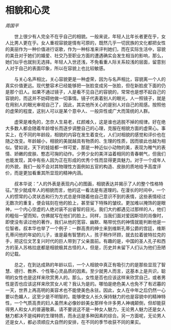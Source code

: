 # 相貌和心灵

*周国平*

　　世上很少有人完全不在乎自己的相貌。一般来说，年轻人比年长者更在乎，女人比男人更在乎。女人重视容貌是情有可原的，既然几乎一切民族的文化都把女性的美丽作为一种价值进行讴歌，作为一种标准来评判她们，而在实际生活中，容貌的美丑对于她们的婚爱、社交乃至职业方面的遭遇确实会发生相当的影响，那么，她们似乎也就别无选择。年轻人入世还浅，不免看重人际关系较浅的层面，留意别人对于自己的表面印象，所以在容貌上也比较敏感。

　　与关心名声相比，关心容貌更是一种虚荣，因为与名声相比，容貌离一个人的真实价值更远。现代整容术已经能够把一张脸变成另一张脸，但在新脸皮下面的仍是那个旧人。如果不通过镜子，人是看不见自己的容貌的，常常也是想不起自己的容貌的，而这并不妨碍他做一切事情。镜子代表着别人的眼光，人一照镜子，就是在用别人的眼光审视自己了，因此，其实他所关心的是别人对自己的观感。按照他的虚荣的程度，这别人可以是某个意中人、一般异性或广大而笼统的人群。

　　虚荣是难免的，怎奈人生易老，红颜难久，这是谁也逃脱不掉的规律。好在绝大多数人都会随着年龄增长而逐步调整自己的心理，克服在相貌方面的虚荣心。事实上，在不同的年龄段，相貌的内容在发生着变化，人们对相貌的感觉和评价也在随之改变。年龄越小，相貌的美就越具有物质的、生理的性质，因而彼此也越为相似。譬如说，天下的娃娃都一样可爱，那是一种近似小动物的美，表现为稚气的表情、娇嫩的皮肤、憨态可掬的动作。少男少女的美洋溢着相同的青春朝气，但我们也能发现，其中有些人因为正在形成的优秀个性而显得更具魅力。对于一个成年人的外貌，我们一般不会对其物理性方面例如五官的构造、皮肤的质地给予高度评价，而是更加看重其所显现的精神内涵。

　　叔本华说：“人的外表是表现内心的图画，相貌表达并揭示了人的整个性格特征。”至少就成年人的相貌而言，他的这一看法是有道理的。在漫长的时间中，一个人的惯常的心灵状态和行为方式总是伴随着他自己意识不到的表情，这些表情经过无数次的重复，便会铭刻在他的脸上，甚至留下特殊的皱纹。更加难以掩饰的是眼神，一个内心空虚的人绝对装不出睿智的目光。我们大约都遇见过那样的人，他们的粗俗一望而知，仿佛就写在他们的脸上。同样，当我们面对爱因斯坦的肖像时，即使没有读过他的著作，我们从他的宽容、幽默、略带忧伤的神情就能判断他是一位智者。叔本华也举了一个例子：一群高贵的绅士来到维斯孔蒂公爵的宫廷，维斯孔蒂问他的年幼的儿子，谁是最有智慧的人，孩子稍作环顾，就去拉着彼特拉克的手，把这位文艺复兴时代的巨人带到了父亲面前。有趣的是，中国的圣人孔子和西方的圣人苏格拉底都是相貌极其古怪的人，但是，历史并未留下人们认为他们丑陋的记载。

　　总之，在到达成熟的年龄以后，一个人相貌中真正有吸引力的是那些显现了智慧、德行、教养、个性等心灵品质的因素。至少就男人而言，这基本上是共识，聪明的女性也是这样来欣赏男人的。那么，女性是否也应该这样来欣赏自己，或者男性是否也应该这样来欣赏女人呢？我认为是的。哪怕是绝色美人也免不了有迟暮的一天，世界上再高明的美容术也不能使美色永驻。因此，女人在中年之后仍然一心要以色媚人，这至少是不明智的。能够使女人长久保持魅力的也是容貌中的精神特性，一个气质高贵的妇人虽然未必像妙龄美女那样令许多男人神魂颠倒，但却能获得男人和女人的普遍敬慕。请不要说这不是一种女人魅力，无论男人魅力还是女人魅力都决不是纯粹的生理特质，而永远是多种因素的综合。另一方面呢，无论男人还是女人，都必须顺应大自然的安排，在不同的季节收获不同的果实。